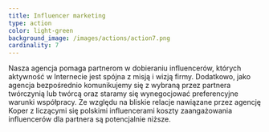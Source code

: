 ```yaml
---
title: Influencer marketing
type: action
color: light-green
background_image: /images/actions/action7.png
cardinality: 7
---
```

Nasza agencja pomaga partnerom w dobieraniu influencerów, których aktywność w Internecie jest spójna z misją i wizją firmy. Dodatkowo, jako agencja bezpośrednio komunikujemy się z wybraną przez partnera twórczynią lub twórcą oraz staramy się wynegocjować preferencyjne warunki współpracy. Ze względu na bliskie relacje nawiązane przez agencję Koper z liczącymi się polskimi influencerami koszty zaangażowania influencerów dla partnera są potencjalnie niższe.